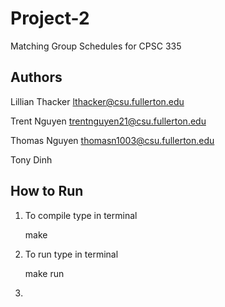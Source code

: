 # Project-2 
Matching Group Schedules for CPSC 335

## Authors

Lillian Thacker lthacker@csu.fullerton.edu

Trent Nguyen trentnguyen21@csu.fullerton.edu

Thomas Nguyen thomasn1003@csu.fullerton.edu

Tony Dinh 


## How to Run 

1. To compile type in terminal

    make

2. To run type in terminal

    make run

3. 
